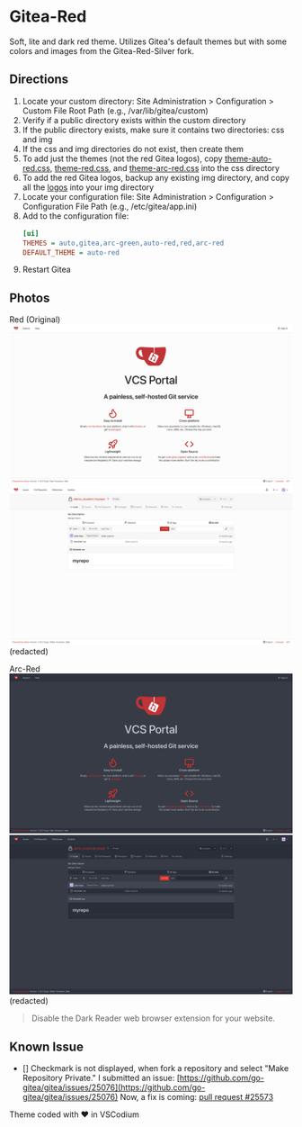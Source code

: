 # Gitea-Red

Soft, lite and dark red theme. Utilizes Gitea's default themes but with some colors and images from the Gitea-Red-Silver fork.

## Directions

01. Locate your custom directory: Site Administration > Configuration > Custom File Root Path (e.g., /var/lib/gitea/custom)
02. Verify if a public directory exists within the custom directory
03. If the public directory exists, make sure it contains two directories: css and img
04. If the css and img directories do not exist, then create them
05. To add just the themes (not the red Gitea logos), copy [theme-auto-red.css](./public/css/theme-auto-red.css), [theme-red.css](./public/css/theme-red.css), and [theme-arc-red.css](./public/css/theme-arc-red.css) into the css directory
06. To add the red Gitea logos, backup any existing img directory, and copy all the [logos](./public/img/) into your img directory
07. Locate your configuration file: Site Administration > Configuration > Configuration File Path (e.g., /etc/gitea/app.ini)
08. Add to the configuration file:
    ```ini
    [ui]
    THEMES = auto,gitea,arc-green,auto-red,red,arc-red
    DEFAULT_THEME = auto-red
    ```
09. Restart Gitea

## Photos

Red (Original) \
<img src='./screenshots/home_lite.png' alt="home lite" width="704"/> \
<img src='./screenshots/repo_lite.png' alt="repo lite" width="704"/> \
(redacted)

Arc-Red \
<img src='./screenshots/home_dark.png' alt="home dark" width="704"/> \
<img src='./screenshots/repo_dark.png' alt="repo dark" width="704"/> \
(redacted)

> Disable the Dark Reader web browser extension for your website.

## Known Issue

- [] Checkmark is not displayed, when fork a repository and select "Make Repository Private." I submitted an issue: [https://github.com/go-gitea/gitea/issues/25076](https://github.com/go-gitea/gitea/issues/25076) Now, a fix is coming: [pull request #25573](https://github.com/go-gitea/gitea/pull/25573)

Theme coded with &#9829; in VSCodium